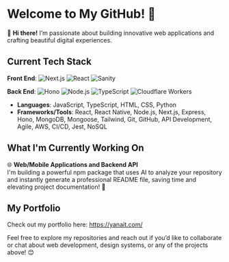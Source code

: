 # Welcome to My GitHub! 👋

🚀 **Hi there!** I’m passionate about building innovative web applications and crafting beautiful digital experiences.

## Current Tech Stack
**Front End**:
![Next.js](https://img.shields.io/badge/Next.js-000000?style=for-the-badge&logo=next.js&logoColor=white)
![React](https://img.shields.io/badge/React-61DAFB?style=for-the-badge&logo=react&logoColor=black)
![Sanity](https://img.shields.io/badge/Sanity-F03E2F?style=for-the-badge&logo=sanity&logoColor=white)

**Back End**:
![Hono](https://img.shields.io/badge/Hono-FECC00?style=for-the-badge&logo=data:image/png;base64,iVBORw0KGgoAAAANSUhEUgAAACAAAAAgCAYAAABzenr0AAABKElEQVRYR+2X0U3DMBBF34iEMDJqDNQApsgGJgIkgAnUAAWqACWIAxkYyMUSfY71OdLsyJuvsvtpLmkkETM3N2CZ3keCaDAy8Q94CM+zDG4CWCTY9CUAG8N/C+7AN1YBD8krwncE7EJvAW0jJ3Bzxa8Jl6Di+9v+BtYBeQE3qiLh3waZcLEEYj3/2BfbxVmjLvIEoQfAFRNYK2CexA4RLWEZMBjAZBcwCgLgHIAWArpHQhClO4BqWBJSP1V3JKrIFogFrIXWGJiwmUVIApjAI4YNZcSyQuAvxGeAjeCbUHwARAYwBwJo2FsA3QGo3ITQC6B8A2grAfIrUFyLpdKgv2pXKwAAAABJRU5ErkJggg==&logoColor=white)
![Node.js](https://img.shields.io/badge/Node.js-43853D?style=for-the-badge&logo=node.js&logoColor=white)
![TypeScript](https://img.shields.io/badge/TypeScript-007ACC?style=for-the-badge&logo=typescript&logoColor=white)
![Cloudflare Workers](https://img.shields.io/badge/Cloudflare%20Workers-F38020?style=for-the-badge&logo=cloudflare&logoColor=white)
- **Languages**: JavaScript, TypeScript, HTML, CSS, Python
- **Frameworks/Tools**: React, React Native, Node.js, Next.js, Express, Hono, MongoDB, Mongoose, Tailwind, Git, GitHub, API Development, Agile, AWS, CI/CD, Jest, NoSQL

## What I'm Currently Working On
🌐 **Web/Mobile Applications and Backend API**   
I'm building a powerful npm package that uses AI to analyze your repository and instantly generate a professional README file, saving time and elevating project documentation! 🚀

## My Portfolio
Check out my portfolio here: https://yanait.com/

Feel free to explore my repositories and reach out if you’d like to collaborate or chat about web development, design systems, or any of the projects above! 😊
